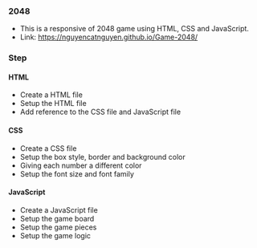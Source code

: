 ### 2048 
- This is a responsive of 2048 game using HTML, CSS and JavaScript.
- Link:  https://nguyencatnguyen.github.io/Game-2048/


### Step

#### HTML
- Create a HTML file
- Setup the HTML file
- Add reference to the CSS file and JavaScript file

#### CSS
- Create a CSS file
- Setup the box style, border and background color
- Giving each number a different color
- Setup the font size and font family

#### JavaScript
- Create a JavaScript file
- Setup the game board
- Setup the game pieces
- Setup the game logic